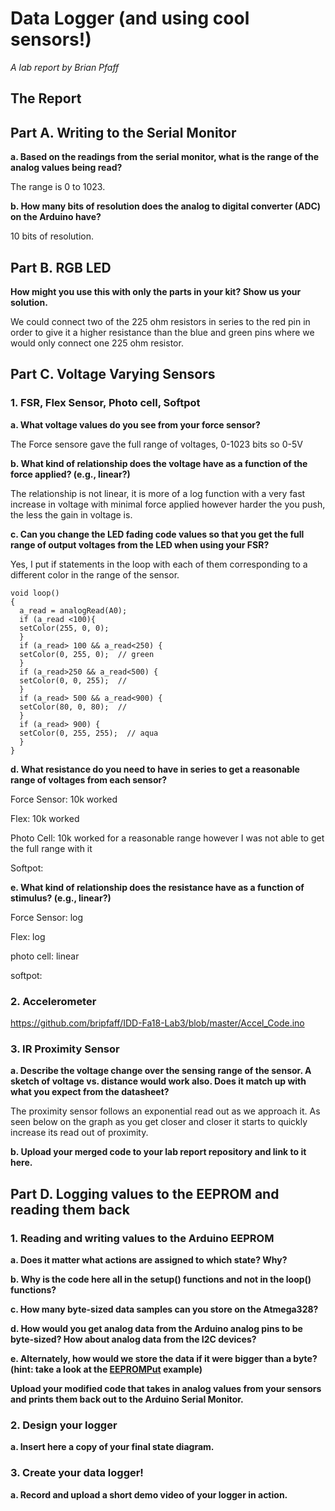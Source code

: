 # Data Logger (and using cool sensors!)

*A lab report by Brian Pfaff*

## The Report

## Part A.  Writing to the Serial Monitor
 
**a. Based on the readings from the serial monitor, what is the range of the analog values being read?**
 
 The range is 0 to 1023.
 
**b. How many bits of resolution does the analog to digital converter (ADC) on the Arduino have?**

10 bits of resolution.

## Part B. RGB LED

**How might you use this with only the parts in your kit? Show us your solution.**

We could connect two of the 225 ohm resistors in series to the red pin in order to give it a higher resistance than the blue and green pins where we would only connect one 225 ohm resistor.


## Part C. Voltage Varying Sensors 
 
### 1. FSR, Flex Sensor, Photo cell, Softpot

**a. What voltage values do you see from your force sensor?**

The Force sensore gave the full range of voltages, 0-1023 bits so 0-5V

**b. What kind of relationship does the voltage have as a function of the force applied? (e.g., linear?)**

The relationship is not linear, it is more of a log function with a very fast increase in voltage with minimal force applied however harder the you push, the less the gain in voltage is. 

**c. Can you change the LED fading code values so that you get the full range of output voltages from the LED when using your FSR?**

Yes, I put if statements in the loop with each of them corresponding to a different color in the range of the sensor. 
``` 
void loop()
{
  a_read = analogRead(A0);
  if (a_read <100){
  setColor(255, 0, 0);
  }
  if (a_read> 100 && a_read<250) {
  setColor(0, 255, 0);  // green
  }
  if (a_read>250 && a_read<500) {
  setColor(0, 0, 255);  // 
  }
  if (a_read> 500 && a_read<900) {
  setColor(80, 0, 80);  // 
  }
  if (a_read> 900) {
  setColor(0, 255, 255);  // aqua
  }
}
```

**d. What resistance do you need to have in series to get a reasonable range of voltages from each sensor?**

Force Sensor: 10k worked

Flex: 10k worked

Photo Cell: 10k worked for a reasonable range however I was not able to get the full range with it 

Softpot: 

**e. What kind of relationship does the resistance have as a function of stimulus? (e.g., linear?)**

Force Sensor: log

Flex: log

photo cell: linear

softpot: 

### 2. Accelerometer
 
https://github.com/bripfaff/IDD-Fa18-Lab3/blob/master/Accel_Code.ino

### 3. IR Proximity Sensor

**a. Describe the voltage change over the sensing range of the sensor. A sketch of voltage vs. distance would work also. Does it match up with what you expect from the datasheet?**

The proximity sensor follows an exponential read out as we approach it. As seen below on the graph as you get closer and closer it starts to quickly increase its read out of proximity. 



**b. Upload your merged code to your lab report repository and link to it here.**

## Part D. Logging values to the EEPROM and reading them back
 
### 1. Reading and writing values to the Arduino EEPROM

**a. Does it matter what actions are assigned to which state? Why?**

**b. Why is the code here all in the setup() functions and not in the loop() functions?**

**c. How many byte-sized data samples can you store on the Atmega328?**

**d. How would you get analog data from the Arduino analog pins to be byte-sized? How about analog data from the I2C devices?**

**e. Alternately, how would we store the data if it were bigger than a byte? (hint: take a look at the [EEPROMPut](https://www.arduino.cc/en/Reference/EEPROMPut) example)**

**Upload your modified code that takes in analog values from your sensors and prints them back out to the Arduino Serial Monitor.**

### 2. Design your logger
 
**a. Insert here a copy of your final state diagram.**

### 3. Create your data logger!
 
**a. Record and upload a short demo video of your logger in action.**
